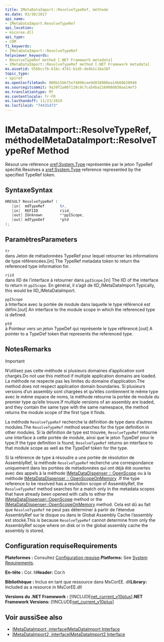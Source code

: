 ```yaml
---
title: IMetaDataImport::ResolveTypeRef, méthode
ms.date: 03/30/2017
api_name:
- IMetaDataImport.ResolveTypeRef
api_location:
- mscoree.dll
api_type:
- COM
f1_keywords:
- IMetaDataImport::ResolveTypeRef
helpviewer_keywords:
- ResolveTypeRef method [.NET Framework metadata]
- IMetaDataImport::ResolveTypeRef method [.NET Framework metadata]
ms.assetid: 556bccfb-61bc-4761-b1d5-de4b1c18a38f
topic_type:
- apiref
ms.openlocfilehash: 800b15bb75e74898cee9d838900ea14b60620940
ms.sourcegitcommit: 9a39f2a06f110c9c7ca54ba216900d038aa14ef3
ms.translationtype: MT
ms.contentlocale: fr-FR
ms.lasthandoff: 11/23/2019
ms.locfileid: "74431473"
---
```

# <a name="imetadataimportresolvetyperef-method"></a><span data-ttu-id="ff619-102">IMetaDataImport::ResolveTypeRef, méthode</span><span class="sxs-lookup"><span data-stu-id="ff619-102">IMetaDataImport::ResolveTypeRef Method</span></span>
<span data-ttu-id="ff619-103">Résout une référence <xref:System.Type> représentée par le jeton TypeRef spécifié.</span><span class="sxs-lookup"><span data-stu-id="ff619-103">Resolves a <xref:System.Type> reference represented by the specified TypeRef token.</span></span>  
  
## <a name="syntax"></a><span data-ttu-id="ff619-104">Syntaxe</span><span class="sxs-lookup"><span data-stu-id="ff619-104">Syntax</span></span>  
  
```cpp  
HRESULT ResolveTypeRef (  
   [in]  mdTypeRef       tr,  
   [in]  REFIID          riid,  
   [out] IUnknown        **ppIScope,  
   [out] mdTypeDef       *ptd  
);  
```  
  
## <a name="parameters"></a><span data-ttu-id="ff619-105">Paramètres</span><span class="sxs-lookup"><span data-stu-id="ff619-105">Parameters</span></span>  
 `tr`  
 <span data-ttu-id="ff619-106">dans Jeton de métadonnées TypeRef pour lequel retourner les informations de type référencées.</span><span class="sxs-lookup"><span data-stu-id="ff619-106">[in] The TypeRef metadata token to return the referenced type information for.</span></span>  
  
 `riid`  
 <span data-ttu-id="ff619-107">dans IID de l’interface à retourner dans `ppIScope`.</span><span class="sxs-lookup"><span data-stu-id="ff619-107">[in] The IID of the interface to return in `ppIScope`.</span></span> <span data-ttu-id="ff619-108">En général, il s’agit de IID_IMetaDataImport.</span><span class="sxs-lookup"><span data-stu-id="ff619-108">Typically, this would be IID_IMetaDataImport.</span></span>  
  
 `ppIScope`  
 <span data-ttu-id="ff619-109">à Interface avec la portée de module dans laquelle le type référencé est défini.</span><span class="sxs-lookup"><span data-stu-id="ff619-109">[out] An interface to the module scope in which the referenced type is defined.</span></span>  
  
 `ptd`  
 <span data-ttu-id="ff619-110">à Pointeur vers un jeton TypeDef qui représente le type référencé.</span><span class="sxs-lookup"><span data-stu-id="ff619-110">[out] A pointer to a TypeDef token that represents the referenced type.</span></span>  
  
## <a name="remarks"></a><span data-ttu-id="ff619-111">Notes</span><span class="sxs-lookup"><span data-stu-id="ff619-111">Remarks</span></span>  
  
> [!IMPORTANT]
> <span data-ttu-id="ff619-112">N’utilisez pas cette méthode si plusieurs domaines d’application sont chargés.</span><span class="sxs-lookup"><span data-stu-id="ff619-112">Do not use this method if multiple application domains are loaded.</span></span> <span data-ttu-id="ff619-113">La méthode ne respecte pas les limites du domaine d’application.</span><span class="sxs-lookup"><span data-stu-id="ff619-113">The method does not respect application domain boundaries.</span></span> <span data-ttu-id="ff619-114">Si plusieurs versions d’un assembly sont chargées et qu’elles contiennent le même type avec le même espace de noms, la méthode retourne la portée de module du premier type qu’elle trouve.</span><span class="sxs-lookup"><span data-stu-id="ff619-114">If multiple versions of an assembly are loaded, and they contain the same type with the same namespace, the method returns the module scope of the first type it finds.</span></span>  
  
 <span data-ttu-id="ff619-115">La méthode `ResolveTypeRef` recherche la définition de type dans d’autres modules.</span><span class="sxs-lookup"><span data-stu-id="ff619-115">The `ResolveTypeRef` method searches for the type definition in other modules.</span></span> <span data-ttu-id="ff619-116">Si la définition de type est trouvée, `ResolveTypeRef` retourne une interface à cette portée de module, ainsi que le jeton TypeDef pour le type.</span><span class="sxs-lookup"><span data-stu-id="ff619-116">If the type definition is found, `ResolveTypeRef` returns an interface to that module scope as well as the TypeDef token for the type.</span></span>  
  
 <span data-ttu-id="ff619-117">Si la référence de type à résoudre a une portée de résolution de AssemblyRef, la méthode `ResolveTypeRef` recherche une correspondance uniquement dans les portées de métadonnées qui ont déjà été ouvertes avec des appels à la méthode [IMetaDataDispenser :: OpenScope](../../../../docs/framework/unmanaged-api/metadata/imetadatadispenser-openscope-method.md) ou à la méthode [IMetaDataDispenser :: OpenScopeOnMemory](../../../../docs/framework/unmanaged-api/metadata/imetadatadispenser-openscopeonmemory-method.md) .</span><span class="sxs-lookup"><span data-stu-id="ff619-117">If the type reference to be resolved has a resolution scope of AssemblyRef, the `ResolveTypeRef` method searches for a match only in the metadata scopes that have already been opened with calls to either the [IMetaDataDispenser::OpenScope](../../../../docs/framework/unmanaged-api/metadata/imetadatadispenser-openscope-method.md) method or the [IMetaDataDispenser::OpenScopeOnMemory](../../../../docs/framework/unmanaged-api/metadata/imetadatadispenser-openscopeonmemory-method.md) method.</span></span> <span data-ttu-id="ff619-118">Cela est dû au fait que `ResolveTypeRef` ne peut pas déterminer à partir de l’étendue AssemblyRef sur le disque ou dans le Global Assembly Cache l’assembly est stocké.</span><span class="sxs-lookup"><span data-stu-id="ff619-118">This is because `ResolveTypeRef` cannot determine from only the AssemblyRef scope where on disk or in the global assembly cache the assembly is stored.</span></span>  
  
## <a name="requirements"></a><span data-ttu-id="ff619-119">Configuration requise</span><span class="sxs-lookup"><span data-stu-id="ff619-119">Requirements</span></span>  
 <span data-ttu-id="ff619-120">**Plateformes :** Consultez [Configuration requise](../../../../docs/framework/get-started/system-requirements.md).</span><span class="sxs-lookup"><span data-stu-id="ff619-120">**Platforms:** See [System Requirements](../../../../docs/framework/get-started/system-requirements.md).</span></span>  
  
 <span data-ttu-id="ff619-121">**En-tête :** Cor. h</span><span class="sxs-lookup"><span data-stu-id="ff619-121">**Header:** Cor.h</span></span>  
  
 <span data-ttu-id="ff619-122">**Bibliothèque :** Inclus en tant que ressource dans MsCorEE. dll</span><span class="sxs-lookup"><span data-stu-id="ff619-122">**Library:** Included as a resource in MsCorEE.dll</span></span>  
  
 <span data-ttu-id="ff619-123">**Versions du .NET Framework :** [!INCLUDE[net_current_v10plus](../../../../includes/net-current-v10plus-md.md)]</span><span class="sxs-lookup"><span data-stu-id="ff619-123">**.NET Framework Versions:** [!INCLUDE[net_current_v10plus](../../../../includes/net-current-v10plus-md.md)]</span></span>  
  
## <a name="see-also"></a><span data-ttu-id="ff619-124">Voir aussi</span><span class="sxs-lookup"><span data-stu-id="ff619-124">See also</span></span>

- [<span data-ttu-id="ff619-125">IMetaDataImport, interface</span><span class="sxs-lookup"><span data-stu-id="ff619-125">IMetaDataImport Interface</span></span>](../../../../docs/framework/unmanaged-api/metadata/imetadataimport-interface.md)
- [<span data-ttu-id="ff619-126">IMetaDataImport2, interface</span><span class="sxs-lookup"><span data-stu-id="ff619-126">IMetaDataImport2 Interface</span></span>](../../../../docs/framework/unmanaged-api/metadata/imetadataimport2-interface.md)
